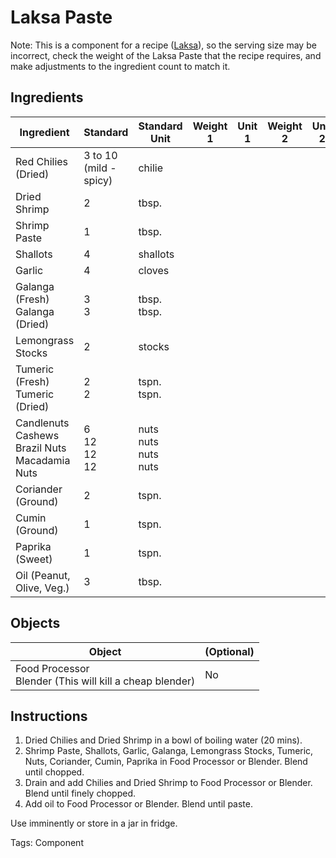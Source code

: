 # Laksa Paste

Note: This is a component for a recipe ([Laksa](/Recipes/Laksa.md)), so the serving size may be incorrect, check the weight of the Laksa Paste that the recipe requires, and make adjustments to the ingredient count to match it.

## Ingredients

| Ingredient                                                   | Standard                  | Standard Unit                      | Weight 1 | Unit 1 | Weight 2 | Unit 2 |
| ------------------------------------------------------------ | ------------------------- | ---------------------------------- | -------- | ------ | -------- | ------ |
| Red Chilies (Dried)                                          | 3 to 10 (mild - spicy)    | chilie                             |          |        |          |        |
| Dried Shrimp                                                 | 2                         | tbsp.                              |          |        |          |        |
| Shrimp Paste                                                 | 1                         | tbsp.                              |          |        |          |        |
| Shallots                                                     | 4                         | shallots                           |          |        |          |        |
| Garlic                                                       | 4                         | cloves                             |          |        |          |        |
| Galanga (Fresh)<br />Galanga (Dried)                         | 3<br />3                  | tbsp.<br />tbsp.                   |          |        |          |        |
| Lemongrass Stocks                                            | 2                         | stocks                             |          |        |          |        |
| Tumeric (Fresh)<br />Tumeric (Dried)                         | 2<br />2                  | tspn.<br />tspn.                   |          |        |          |        |
| Candlenuts<br />Cashews<br />Brazil Nuts<br />Macadamia Nuts | 6<br />12<br />12<br />12 | nuts<br />nuts<br />nuts<br />nuts |          |        |          |        |
| Coriander (Ground)                                           | 2                         | tspn.                              |          |        |          |        |
| Cumin (Ground)                                               | 1                         | tspn.                              |          |        |          |        |
| Paprika (Sweet)                                              | 1                         | tspn.                              |          |        |          |        |
| Oil (Peanut, Olive, Veg.)                                    | 3                         | tbsp.                              |          |        |          |        |

## Objects

| Object                                                       | (Optional) |
| ------------------------------------------------------------ | ---------- |
| Food Processor<br />Blender (This will kill a cheap blender) | No         |


## Instructions

1. Dried Chilies and Dried Shrimp in a bowl of boiling water (20 mins).
2. Shrimp Paste, Shallots, Garlic, Galanga, Lemongrass Stocks, Tumeric, Nuts, Coriander, Cumin, Paprika in Food Processor or Blender. Blend until chopped.
3. Drain and add Chilies and Dried Shrimp to Food Processor or Blender. Blend until finely chopped.
4. Add oil to Food Processor or Blender. Blend until paste.

Use imminently or store in a jar in fridge.

Tags: Component